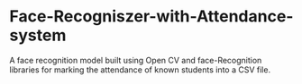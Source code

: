 # Face-Recogniszer-with-Attendance-system
A face recognition model built using Open CV and face-Recognition libraries for marking the attendance of known students into a CSV file. 
